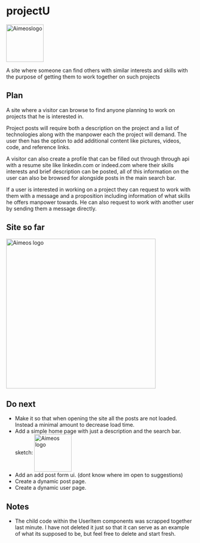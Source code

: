 <h1>projectU</h1>
<img src="https://i.imgur.com/VUVrpRd.png" alt="Aimeoslogo"title="Aimeos" align="center" height="100" />
<p>
A site where someone can find others with similar interests and skills with the purpose of getting them to work together on such projects
</p>
<h2>Plan</h2>
<p>
A site where a visitor can browse to find anyone planning to work on projects that he is interested in.
 
Project posts will require both a description on the project and a list of technologies along with the manpower each the project will demand. The user then has the option to add additional content like pictures, videos, code, and reference links.

A visitor can also create a profile that can be filled out through through api with a resume site like linkedin.com or indeed.com where their skills interests and brief description can be posted, all of this information on the user can also be browsed for alongside posts in the main search bar.

If a user is interested in working on a project they can request to work with them with a message and a proposition including information of what skills he offers manpower towards. He can also request to work with another user by sending them a message directly.
</p>
<h2>Site so far</h2>
<img src="https://i.imgur.com/5eqF4Wm.gif" alt="Aimeos logo" title="Aimeos" align="center" height="400" />
<p>
<h2>Do next</h2>

<ul>
  <li>Make it so that when opening the site all the posts are not loaded. Instead a minimal amount to decrease load time.</li>
  <li>Add a simple home page with just a description and the search bar. <br /> sketch: <img src="https://i.imgur.com/HOXLlOB.png" alt="Aimeos logo" title="Aimeos" align="center" height="100" /></li>
  <li>Add an add post form ui. (dont know where im open to suggestions)</li>
  <li>Create a dynamic post page.</li>
  <li>Create a dynamic user page.</li>
</ul>
<h2>Notes</h2>
<ul>
  <li>The child code within the UserItem components was scrapped together last minute. I have not deleted it just so that it can serve as an example of what its supposed to be, but feel free to delete and start fresh.</li>
</ul>